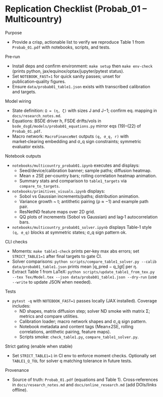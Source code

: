 # Replication Checklist (Probab_01 – Multicountry)

Purpose

- Provide a crisp, actionable list to verify we reproduce Table 1 from `Probab_01.pdf` with notebooks, scripts, and tests.

Pre‑run

- Install deps and confirm environment: `make setup` then `make env-check` (prints python, jax/equinox/optax/jupyter/pytest status).
- Set `NOTEBOOK_FAST=1` for quick sanity passes; unset for publication‑quality figures.
- Ensure `data/probab01_table1.json` exists with transcribed calibration and targets.

Model wiring

- State definition: `Ω = (η, ζ)` with sizes J and J−1; confirm eq. mapping in `docs/research_notes.md`.
- Equations: BSDE driver h, FSDE drifts/vols in `bsde_dsgE/models/probab01_equations.py` mirror eqs (19)–(22) of `Probab_01.pdf`.
- Macro network: `MacroFinanceNet` outputs `(q, σ_q, r)` with market‑clearing embedding and σ_q sign constraints; symmetric evaluator exists.

Notebook outputs

- `notebooks/multicountry_probab01.ipynb` executes and displays:
  - Seed/device/calibration banner; sample paths; diffusion heatmap.
  - Mean ± 2SE per‑country bars; rolling correlation heatmap animation.
  - Summary stats and comparison to `table1_targets` via `compare_to_targets`.
- `notebooks/primitives_visuals.ipynb` displays:
  - Sobol vs Gaussian increments/paths; distribution animation.
  - Variance growth ~ t; antithetic pairing (ρ ≈ −1) and example path pair.
  - ResNetND feature maps over 2D grid.
  - QQ plots of increments (Sobol vs Gaussian) and lag‑1 autocorrelation bars.
- `notebooks/multicountry_probab01_solver.ipynb` displays Table‑1 style `(q, σ_q)` blocks at symmetric states; σ_q sign pattern ok.

CLI checks

- Moments: `make table1-check` prints per‑key max abs errors; set `STRICT_TABLE1=1` after final targets to gate CI.
- Solver comparisons: `python scripts/compare_table1_solver.py --calib data/probab01_table1.json` prints mean |q_pred − q_tgt| per η.
- Extract Table 1 from LaTeX: `python scripts/update_table1_from_tex.py --tex Tex/Model.tex --json data/probab01_table1.json --dry-run` (use `--write` to update JSON when needed).

Tests

- `pytest -q` with `NOTEBOOK_FAST=1` passes locally (JAX installed). Coverage includes:
  - ND shapes, matrix diffusion step; solver ND smoke with matrix Σ; metrics and compare utilities.
  - Calibration loader; macro network shapes and σ_q sign pattern.
  - Notebook metadata and content tags (Mean±2SE, rolling correlations, antithetic pairing, feature maps).
  - Scripts smoke: `check_table1.py`, `compare_table1_solver.py`.

Strict gating (enable when stable)

- Set `STRICT_TABLE1=1` in CI env to enforce moment checks. Optionally set `TABLE1_Q_TOL` for solver q matching tolerance in future tests.

Provenance

- Source of truth: `Probab_01.pdf` (equations and Table 1). Cross‑references in `docs/research_notes.md` and `docs/online_research.md` (add DOIs/links offline).
